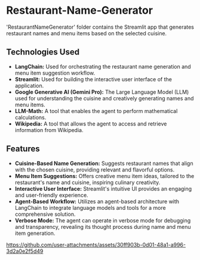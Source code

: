 # Restaurant-Name-Generator

'RestaurantNameGenerator' folder contains the Streamlit app that generates restaurant names and menu items based on the selected cuisine.

## Technologies Used

* **LangChain:** Used for orchestrating the restaurant name generation and menu item suggestion workflow.
* **Streamlit:** Used for building the interactive user interface of the application.
* **Google Generative AI (Gemini Pro):** The Large Language Model (LLM) used for understanding the cuisine and creatively generating names and menu items.
* **LLM-Math:**  A tool that enables the agent to perform mathematical calculations.
* **Wikipedia:**  A tool that allows the agent to access and retrieve information from Wikipedia.

## Features

* **Cuisine-Based Name Generation:** Suggests restaurant names that align with the chosen cuisine, providing relevant and flavorful options.
* **Menu Item Suggestions:** Offers creative menu item ideas, tailored to the restaurant's name and cuisine, inspiring culinary creativity.
* **Interactive User Interface:** Streamlit's intuitive UI provides an engaging and user-friendly experience.
* **Agent-Based Workflow:** Utilizes an agent-based architecture with LangChain to integrate language models and tools for a more comprehensive solution.
* **Verbose Mode:** The agent can operate in verbose mode for debugging and transparency, revealing its thought process during name and menu item generation.

https://github.com/user-attachments/assets/30ff903b-0d01-48a1-a996-3d2a0e2f5d49

